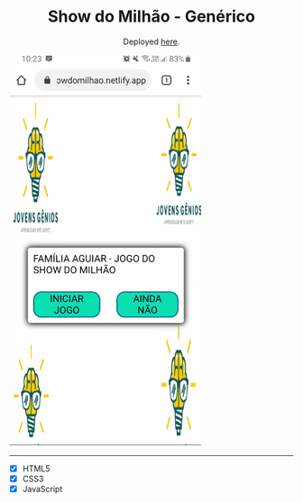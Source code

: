 

<h1 align="center">
Show do Milhão - Genérico 
</h1>

<p align="center" target="_blank">Deployed <a href="https://showdomilhao.netlify.app//">here</a>.</p>



![Alt Text](https://github.com/felipealvessi/show-do-milhao/blob/master/img/show-do-milhao.gif)


<hr>

- [x] HTML5
- [x] CSS3
- [x] JavaScript
